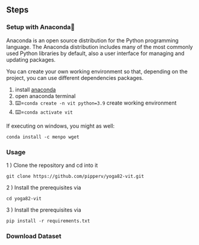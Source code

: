 ## Steps

### Setup with Anaconda🐍

Anaconda is an open source distribution for the Python programming language. The Anaconda distribution includes many of the most commonly used Python libraries by default, also a user interface for managing and updating packages.

You can create your own working environment so that, depending on the project, you can use different dependencies packages.

1. install [anaconda](https://www.anaconda.com/)
1. open anaconda terminal
1. ⌨️=``conda create -n vit python=3.9`` create working environment
1. ⌨️=``conda activate vit``


If executing on windows, you might as well:

    conda install -c menpo wget

### Usage

1 ) Clone the repository and cd into it

```
git clone https://github.com/pipperv/yoga82-vit.git
```

2 ) Install the prerequisites via

```
cd yoga82-vit
```

3 ) Install the prerequisites via

```
pip install -r requirements.txt
```

### Download Dataset